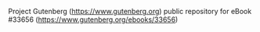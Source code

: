 Project Gutenberg (https://www.gutenberg.org) public repository for eBook #33656 (https://www.gutenberg.org/ebooks/33656)
